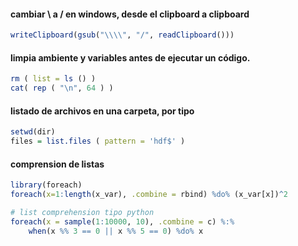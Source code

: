 #### cambiar \ a / en windows, desde el clipboard a clipboard

```R
writeClipboard(gsub("\\\\", "/", readClipboard()))
```

#### limpia ambiente y variables antes de ejecutar un código. 
```R
rm ( list = ls () )
cat( rep ( "\n", 64 ) )
```
#### listado de archivos en una carpeta, por tipo
```R
setwd(dir)
files = list.files ( pattern = 'hdf$' ) 
```
#### comprension de listas
```R
library(foreach)
foreach(x=1:length(x_var), .combine = rbind) %do% (x_var[x])^2

# list comprehension tipo python
foreach(x = sample(1:10000, 10), .combine = c) %:%
    when(x %% 3 == 0 || x %% 5 == 0) %do% x

```
